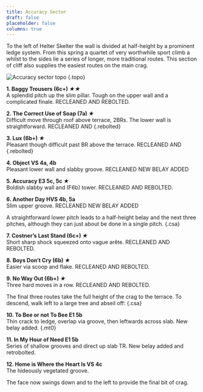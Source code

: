 ```yaml
---  
title: Accuracy Sector  
draft: false  
placeholder: false
columns: true
---
```



To the left of Helter Skelter the wall is divided at half-height by a prominent ledge system. From this spring a quartet of very worthwhile sport climb a whilst to the sides lie a series of longer, more traditional routes. This section of cliff also supplies the easiest routes on the main crag.

![Accuracy sector topo](/img/south-wales/ban-y-gor/accuracy.gif)
{.topo}

**1. Baggy Trousers (6c+) *★★***    
A splendid pitch up the slim pillar. Tough on the upper wall and a complicated finale. RECLEANED AND REBOLTED.

**2. The Correct Use of Soap (7a) *★***    
Difficult move through roof above terrace, 2BRs. The lower wall is straightforward. RECLEANED AND
{.rebolted}

**3. Lux (6b+) *★***    
Pleasant though difficult past BR above the terrace. RECLEANED AND
{.rebolted}

**4. Object VS 4a, 4b**    
Pleasant lower wall and slabby groove. RECLEANED NEW BELAY ADDED

**5. Accuracy E3 5c, 5c *★***    
Boldish slabby wall and (F6b) tower. RECLEANED AND REBOLTED.

**6. Another Day HVS 4b, 5a**    
Slim upper groove. RECLEANED NEW BELAY ADDED

A straightforward lower pitch leads to a half-height belay and the next three pitches, although they can just about be done in a single pitch.
{.csa}

**7. Costner’s Last Stand (6c+) *★***    
Short sharp shock squeezed onto vague arête. RECLEANED AND REBOLTED.

**8. Boys Don’t Cry (6b) *★***    
Easier via scoop and flake. RECLEANED AND REBOLTED.

**9. No Way Out (6b+) *★***    
Three hard moves in a row. RECLEANED AND REBOLTED.

The final three routes take the full height of the crag to the terrace. To descend, walk left to a large tree and abseil off:
{.csa}

**10. To Bee or not To Bee E1 5b**    
Thin crack to ledge, overlap via groove, then leftwards across slab. New belay added.
{.mt0}

**11. In My Hour of Need E1 5b**    
Series of shallow grooves and direct up slab TR. New belay added and retrobolted.

**12. Home is Where the Heart Is VS 4c**    
The hideously vegetated groove.

The face now swings down and to the left to provide the final bit of crag.




